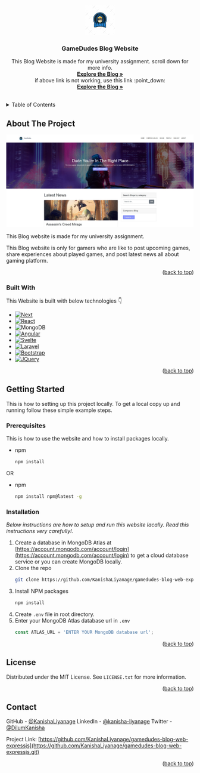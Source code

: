 <a name="readme-top"></a>

<!-- PROJECT LOGO -->
<br />
<div align="center">
  
  <img src="images/logo.jpg" alt="Logo" width="80" height="80">


  <h3 align="center">GameDudes Blog Website</h3>

  <p align="center">
    This Blog Website is made for my university assignment. scroll down for more info.
    <br />
    <a href="https://gamedudes.herokuapp.com/"><strong>Explore the Blog »</strong></a>
    <br />
    if above link is not working, use this link :point_down:
    <br />
    <a href="https://gamedudes-blog-website.onrender.com"><strong>Explore the Blog »</strong></a>
    <br />
    <br />
  </p>
</div>


<!-- TABLE OF CONTENTS -->
<details>
  <summary>Table of Contents</summary>
  <ol>
    <li>
      <a href="#about-the-project">About The Project</a>
      <ul>
        <li><a href="#built-with">Built With</a></li>
      </ul>
    </li>
    <li>
      <a href="#getting-started">Getting Started</a>
      <ul>
        <li><a href="#prerequisites">Prerequisites</a></li>
        <li><a href="#installation">Installation</a></li>
      </ul>
    </li>
    <li><a href="#usage">Usage</a></li>
    <li><a href="#roadmap">Roadmap</a></li>
    <li><a href="#contributing">Contributing</a></li>
    <li><a href="#license">License</a></li>
    <li><a href="#contact">Contact</a></li>
    <li><a href="#acknowledgments">Acknowledgments</a></li>
  </ol>
</details>



<!-- ABOUT THE PROJECT -->
## About The Project

[![Product Name Screen Shot][product-screenshot]](https://example.com)

This Blog website is made for my university assignment.

This Blog website is only for gamers who are like to post upcoming games, share experiences about played games, and post latest news all about gaming platform.

<p align="right">(<a href="#readme-top">back to top</a>)</p>



### Built With

This Website is built with below technologies :point_down:

* [![Next][Next.js]][Next-url]
* [![React][React.js]][React-url]
* ![MongoDB][MongoDB]
* [![Angular][Angular.io]][Angular-url]
* [![Svelte][Svelte.dev]][Svelte-url]
* [![Laravel][Laravel.com]][Laravel-url]
* [![Bootstrap][Bootstrap.com]][Bootstrap-url]
* [![JQuery][JQuery.com]][JQuery-url]

<p align="right">(<a href="#readme-top">back to top</a>)</p>



<!-- GETTING STARTED -->
## Getting Started

This is how to setting up this project locally.
To get a local copy up and running follow these simple example steps.

### Prerequisites

This is how to use the website and how to install packages locally.
* npm
  ```sh
  npm install
  ```
OR
* npm
  ```sh
  npm install npm@latest -g
  ```

### Installation

_Below instructions are how to setup and run this website lacally. Read this instructions very carefully!._

1. Create a database in MongoDB Atlas at [https://account.mongodb.com/account/login](https://account.mongodb.com/account/login) to get a cloud database service
   or you can create MongoDB locally.
2. Clone the repo
   ```sh
   git clone https://github.com/KanishaLiyanage/gamedudes-blog-web-expressjs.git
   ```
3. Install NPM packages
   ```sh
   npm install
   ```
4. Create `.env` file in root directory.
5. Enter your MongoDB Atlas database url in `.env`
   ```js
   const ATLAS_URL = 'ENTER YOUR MongoDB database url';
   ```

<p align="right">(<a href="#readme-top">back to top</a>)</p>


<!-- LICENSE -->
## License

Distributed under the MIT License. See `LICENSE.txt` for more information.

<p align="right">(<a href="#readme-top">back to top</a>)</p>


<!-- CONTACT -->
## Contact

GitHub - [@KanishaLiyanage](https://github.com/KanishaLiyanage)
LinkedIn - [@kanisha-liyanage](https://www.linkedin.com/in/kanisha-liyanage)
Twitter - [@DilumKanisha](https://mobile.twitter.com/DilumKanisha)

Project Link: [https://github.com/KanishaLiyanage/gamedudes-blog-web-expressjs](https://github.com/KanishaLiyanage/gamedudes-blog-web-expressjs.git)

<p align="right">(<a href="#readme-top">back to top</a>)</p>




<!-- MARKDOWN LINKS & IMAGES -->
<!-- https://www.markdownguide.org/basic-syntax/#reference-style-links -->
[contributors-shield]: https://img.shields.io/github/contributors/othneildrew/Best-README-Template.svg?style=for-the-badge
[contributors-url]: https://github.com/othneildrew/Best-README-Template/graphs/contributors
[forks-shield]: https://img.shields.io/github/forks/othneildrew/Best-README-Template.svg?style=for-the-badge
[forks-url]: https://github.com/othneildrew/Best-README-Template/network/members
[stars-shield]: https://img.shields.io/github/stars/othneildrew/Best-README-Template.svg?style=for-the-badge
[stars-url]: https://github.com/othneildrew/Best-README-Template/stargazers
[issues-shield]: https://img.shields.io/github/issues/othneildrew/Best-README-Template.svg?style=for-the-badge
[issues-url]: https://github.com/othneildrew/Best-README-Template/issues
[license-shield]: https://img.shields.io/github/license/othneildrew/Best-README-Template.svg?style=for-the-badge
[license-url]: https://github.com/othneildrew/Best-README-Template/blob/master/LICENSE.txt
[linkedin-shield]: https://img.shields.io/badge/-LinkedIn-black.svg?style=for-the-badge&logo=linkedin&colorB=555
[linkedin-url]: https://linkedin.com/in/othneildrew
[product-screenshot]: images/screenshot.png
[Next.js]: https://img.shields.io/badge/next.js-000000?style=for-the-badge&logo=nextdotjs&logoColor=white
[Next-url]: https://nextjs.org/
[React.js]: https://img.shields.io/badge/React-20232A?style=for-the-badge&logo=react&logoColor=61DAFB
[React-url]: https://reactjs.org/
[MongoDB]: https://img.shields.io/badge/MongoDB-4EA94B?style=for-the-badge&logo=mongodb&logoColor=white
[Vue-url]: https://vuejs.org/
[Angular.io]: https://img.shields.io/badge/Angular-DD0031?style=for-the-badge&logo=angular&logoColor=white
[Angular-url]: https://angular.io/
[Svelte.dev]: https://img.shields.io/badge/Svelte-4A4A55?style=for-the-badge&logo=svelte&logoColor=FF3E00
[Svelte-url]: https://svelte.dev/
[Laravel.com]: https://img.shields.io/badge/Laravel-FF2D20?style=for-the-badge&logo=laravel&logoColor=white
[Laravel-url]: https://laravel.com
[Bootstrap.com]: https://img.shields.io/badge/Bootstrap-563D7C?style=for-the-badge&logo=bootstrap&logoColor=white
[Bootstrap-url]: https://getbootstrap.com
[JQuery.com]: https://img.shields.io/badge/jQuery-0769AD?style=for-the-badge&logo=jquery&logoColor=white
[JQuery-url]: https://jquery.com 
